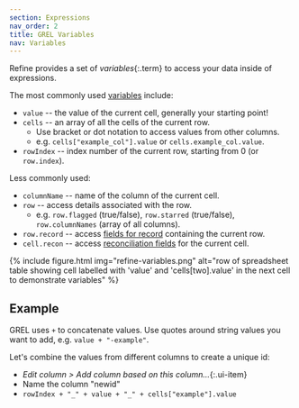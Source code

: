```yaml
---
section: Expressions
nav_order: 2
title: GREL Variables
nav: Variables
---
```


Refine provides a set of *variables*{:.term} to access your data inside of expressions.

The most commonly used [variables](https://openrefine.org/docs/manual/expressions#variables) include: 

- `value` -- the value of the current cell, generally your starting point!
- `cells` -- an array of all the cells of the current row. 
    - Use bracket or dot notation to access values from other columns.
    - e.g. `cells["example_col"].value` or `cells.example_col.value`.
- `rowIndex` -- index number of the current row, starting from 0 (or `row.index`).

Less commonly used: 

- `columnName` -- name of the column of the current cell.
- `row` -- access details associated with the row. 
    - e.g. `row.flagged` (true/false), `row.starred` (true/false), `row.columnNames` (array of all columns).
- `row.record` -- access [fields for record](https://openrefine.org/docs/manual/expressions#record) containing the current row.
- `cell.recon` -- access [reconciliation fields](https://openrefine.org/docs/manual/expressions#reconciliation) for the current cell.

{% include figure.html img="refine-variables.png" alt="row of spreadsheet table showing cell labelled with 'value' and 'cells[two].value' in the next cell to demonstrate variables" %}

## Example

GREL uses `+` to concatenate values. 
Use quotes around string values you want to add, e.g. `value + "-example"`.

Let's combine the values from different columns to create a unique id:

- *Edit column > Add column based on this column...*{:.ui-item}
- Name the column "newid"
- `rowIndex + "_" + value + "_" + cells["example"].value`
